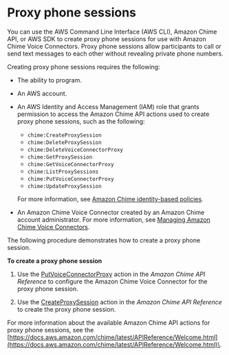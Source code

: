 # Proxy phone sessions<a name="proxy-phone-sessions"></a>

You can use the AWS Command Line Interface \(AWS CLI\), Amazon Chime API, or AWS SDK to create proxy phone sessions for use with Amazon Chime Voice Connectors\. Proxy phone sessions allow participants to call or send text messages to each other without revealing private phone numbers\.

Creating proxy phone sessions requires the following:
+ The ability to program\.
+ An AWS account\.
+ An AWS Identity and Access Management \(IAM\) role that grants permission to access the Amazon Chime API actions used to create proxy phone sessions, such as the following:
  + `chime:CreateProxySession`
  + `chime:DeleteProxySession`
  + `chime:DeleteVoiceConnectorProxy`
  + `chime:GetProxySession`
  + `chime:GetVoiceConnectorProxy`
  + `chime:ListProxySessions`
  + `chime:PutVoiceConnectorProxy`
  + `chime:UpdateProxySession`

  For more information, see [Amazon Chime identity\-based policies](https://docs.aws.amazon.com/chime/latest/ag/security_iam_service-with-iam.html#security_iam_service-with-iam-id-based-policies)\.
+ An Amazon Chime Voice Connector created by an Amazon Chime account administrator\. For more information, see [Managing Amazon Chime Voice Connectors](https://docs.aws.amazon.com/chime/latest/ag/voice-connectors.html)\.

The following procedure demonstrates how to create a proxy phone session\.

**To create a proxy phone session**

1. Use the [PutVoiceConnectorProxy](https://docs.aws.amazon.com/chime/latest/APIReference/API_PutVoiceConnectorProxy.html) action in the *Amazon Chime API Reference* to configure the Amazon Chime Voice Connector for the proxy phone session\.

1. Use the [CreateProxySession](https://docs.aws.amazon.com/chime/latest/APIReference/API_CreateProxySession.html) action in the *Amazon Chime API Reference* to create the proxy phone session\.

For more information about the available Amazon Chime API actions for proxy phone sessions, see the [https://docs.aws.amazon.com/chime/latest/APIReference/Welcome.html](https://docs.aws.amazon.com/chime/latest/APIReference/Welcome.html)\.